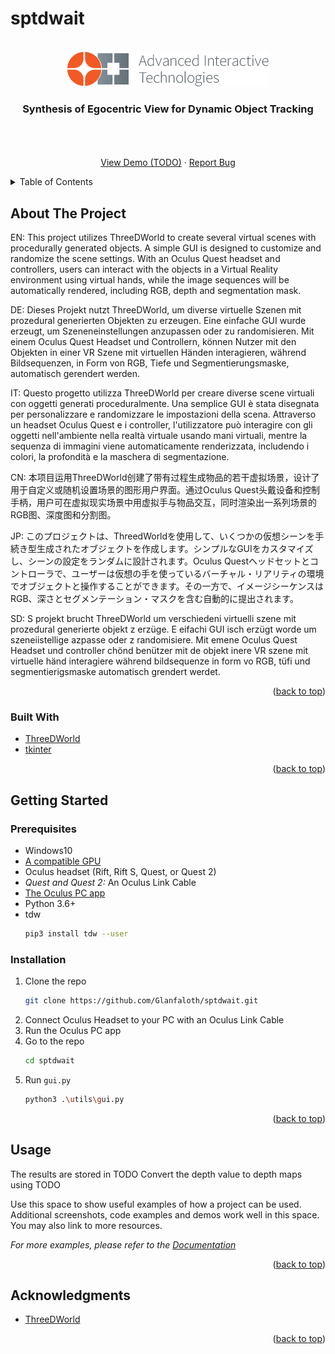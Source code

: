 # sptdwait
<div id="top"></div>

<!-- PROJECT LOGO -->
<br />
<div align="center">
  <a href="https://github.com/Glanfaloth/sptdwait">
    <a href="https://ait.ethz.ch/"><img src="img/logo-ait.png" alt="Logo"></a>
  </a>

  <h3 align="center">Synthesis of Egocentric View for Dynamic Object Tracking</h3>

  <p align="center">
    <br />
    <br />
    <br />
    <a href="https://github.com/Glanfaloth/sptdwait">View Demo (TODO)</a>
    ·
    <a href="https://github.com/Glanfaloth/sptdwait/issues">Report Bug</a>
  </p>
</div>



<!-- TABLE OF CONTENTS -->
<details>
  <summary>Table of Contents</summary>
  <ol>
    <li>
      <a href="#about-the-project">About The Project</a>
      <ul>
        <li><a href="#built-with">Built With</a></li>
      </ul>
    </li>
    <li>
      <a href="#getting-started">Getting Started</a>
      <ul>
        <li><a href="#prerequisites">Prerequisites</a></li>
        <li><a href="#installation">Installation</a></li>
      </ul>
    </li>
    <li><a href="#usage">Usage</a></li>
    <li><a href="#acknowledgments">Acknowledgments</a></li>
  </ol>
</details>

<!-- ABOUT THE PROJECT -->
## About The Project

EN: This project utilizes ThreeDWorld to create several virtual scenes with procedurally generated objects. A simple GUI is designed to customize and randomize the scene settings. With an Oculus Quest headset and controllers, users can interact with the objects in a Virtual Reality environment using virtual hands, while the image sequences will be automatically rendered, including RGB, depth and segmentation mask.

DE: Dieses Projekt nutzt ThreeDWorld, um diverse virtuelle Szenen mit prozedural generierten Objekten zu erzeugen. Eine einfache GUI wurde erzeugt, um Szeneneinstellungen anzupassen oder zu randomisieren. Mit einem Oculus Quest Headset und Controllern, können Nutzer mit den Objekten in einer VR Szene mit virtuellen Händen interagieren, während Bildsequenzen, in Form von RGB, Tiefe und Segmentierungsmaske, automatisch gerendert werden.

IT: Questo progetto utilizza ThreeDWorld per creare diverse scene virtuali con oggetti generati proceduralmente. Una semplice GUI è stata disegnata per personalizzare e randomizzare le impostazioni della scena. Attraverso un headset Oculus Quest e i controller, l'utilizzatore può interagire con gli oggetti nell'ambiente nella realtà virtuale usando mani virtuali, mentre la sequenza di immagini viene automaticamente renderizzata, includendo i colori, la profondità e la maschera di segmentazione.

CN: 本项目运用ThreeDWorld创建了带有过程生成物品的若干虚拟场景，设计了用于自定义或随机设置场景的图形用户界面。通过Oculus Quest头戴设备和控制手柄，用户可在虚拟现实场景中用虚拟手与物品交互，同时渲染出一系列场景的RGB图、深度图和分割图。

JP: このプロジェクトは、ThreedWorldを使用して、いくつかの仮想シーンを手続き型生成されたオブジェクトを作成します。シンプルなGUIをカスタマイズし、シーンの設定をランダムに設計されます。Oculus Questヘッドセットとコントローラで、ユーザーは仮想の手を使っているバーチャル・リアリティの環境でオブジェクトと操作することができます。その一方で、イメージシーケンスはRGB、深さとセグメンテーション・マスクを含む自動的に提出されます。

SD: S projekt brucht ThreeDWorld um verschiedeni virtuelli szene mit prozedural generierte objekt z erzüge. E eifachi GUI isch erzügt worde um szeneiistellige azpasse oder z randomisiere. Mit emene Oculus Quest Headset und controller chönd benützer mit de objekt inere VR szene mit virtuelle händ interagiere während bildsequenze in form vo RGB, tüfi und segmentierigsmaske automatisch grendert werdet.

<p align="right">(<a href="#top">back to top</a>)</p>


### Built With

* [ThreeDWorld]([https://nextjs.org/](https://github.com/threedworld-mit/tdw))
* [tkinter]([https://reactjs.org/](https://docs.python.org/3/library/tkinter.html))

<p align="right">(<a href="#top">back to top</a>)</p>


<!-- GETTING STARTED -->
## Getting Started

### Prerequisites

* Windows10
* [A compatible GPU](https://support.oculus.com/articles/headsets-and-accessories/oculus-link/oculus-link-compatibility/)
* Oculus headset (Rift, Rift S, Quest, or Quest 2)
* *Quest and Quest 2:* An Oculus Link Cable
* [The Oculus PC app](https://www.oculus.com/setup/)
* Python 3.6+
* tdw
  ```sh
  pip3 install tdw --user
  ```

### Installation

1. Clone the repo
   ```sh
   git clone https://github.com/Glanfaloth/sptdwait.git
   ```
2. Connect Oculus Headset to your PC with an Oculus Link Cable
3. Run the Oculus PC app
5. Go to the repo
   ```sh
   cd sptdwait
   ```
6. Run `gui.py`
   ```sh
   python3 .\utils\gui.py
   ```

<p align="right">(<a href="#top">back to top</a>)</p>

<!-- USAGE EXAMPLES -->
## Usage

The results are stored in TODO
Convert the depth value to depth maps using TODO

Use this space to show useful examples of how a project can be used. Additional screenshots, code examples and demos work well in this space. You may also link to more resources.

_For more examples, please refer to the [Documentation](https://example.com)_

<p align="right">(<a href="#top">back to top</a>)</p>

<!-- ACKNOWLEDGMENTS -->
## Acknowledgments

* [ThreeDWorld]([https://nextjs.org/](https://github.com/threedworld-mit/tdw))

<p align="right">(<a href="#top">back to top</a>)</p>
